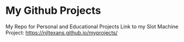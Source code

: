 # My Github Projects
My Repo for Personal and Educational Projects
Link to my Slot Machine Project: https://njltexans.github.io/myprojects/
